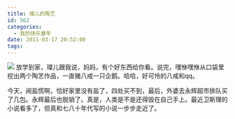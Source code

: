 ```yaml
---
title: 璨儿的陶艺
id: 562
categories:
  - 我的快乐童年
date: 2011-03-17 20:52:00
tags:
---
```


![](http://www.candreams.com/images/2011/08/taoyi.jpg)
放学到家，璨儿跟我说，妈妈，有个好东西给你看。说完，嘿恘嘿恘从口袋里挖出两个陶艺作品，一直猪八戒一只企鹅。哈哈，好可怜的八戒和qq。

今天，闹盐慌啊，恰好家里没有盐了，四处买不到，最后，外婆去永辉超市排队买了几包。永辉最后也脱销了。真是，人类是不是还得毁在自己手上。最近卫斯理的小说看多了，但真和七八十年代写的小说一步步走近了。
<div style="position: absolute; display: none; z-index: 9999;" id="livemargins_control">![](chrome://livemargins/skin/monitor-background-horizontal.png)	![](chrome://livemargins/skin/monitor-background-vertical.png)	![](chrome://livemargins/skin/monitor-play-button.png)</div>